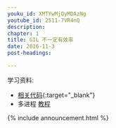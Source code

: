 ```yaml
---
youku_id: XMTYwMjQyMDAzNg
youtube_id: 2511-7VR4nQ
description: 
chapter: 1
title: GIL 不一定有效率
date: 2016-11-3
post-headings:

---
```


学习资料:
  * [相关代码](https://github.com/MorvanZhou/tutorials/blob/master/threadingTUT/thread5_GIL.py){:target="_blank"}
  * 多进程 [教程](/tutorials/python-basic/multiprocessing/)

{% include announcement.html %}